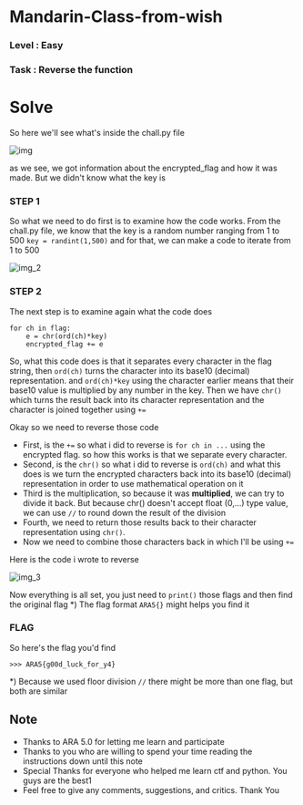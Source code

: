 # Mandarin-Class-from-wish

### Level  : Easy
### Task   : Reverse the function

# Solve

So here we'll see what's inside the chall.py file

![img](https://github.com/lnk7333/Mandarin-Class-from-wish/assets/156457106/71177d55-fa8a-4664-8e20-52ef12179d85)

as we see, we got information about the encrypted_flag and how it was made.
But we didn't know what the key is


### STEP 1

So what we need to do first is to examine how the code works.
From the chall.py file, we know that the key is a random number ranging from 1 to 500
```key = randint(1,500)```
and for that, we can make a code to iterate from 1 to 500

![img_2](https://github.com/lnk7333/Mandarin-Class-from-wish/assets/156457106/18ff0161-9921-4a33-9d9c-85b90613430d)


### STEP 2

The next step is to examine again what the code does
```
for ch in flag:
    e = chr(ord(ch)*key)
    encrypted_flag += e
```
So, what this code does is that it separates every character in the flag string, then ```ord(ch)``` turns the character into its base10 (decimal) representation.
and ```ord(ch)*key``` using the character earlier means that their base10 value is multiplied by any number in the key. Then we have ```chr()``` which turns the result back into its character representation and the character is joined together using ```+=```

Okay so we need to reverse those code

- First, is the ```+=``` so what i did to reverse is ```for ch in ...``` using the encrypted flag. so how this works is that we separate every character.
- Second, is the ```chr()``` so what i did to reverse is ```ord(ch)``` and what this does is we turn the encrypted characters back into its base10 (decimal) representation in order to use mathematical operation on it
- Third is the multiplication, so because it was **multiplied**, we can try to divide it back. But because chr() doesn't accept float (0,...) type value, we can use ```//``` to round down the result of the division
- Fourth, we need to return those results back to their character representation using ```chr()```.
- Now we need to combine those characters back in which I'll be using ```+=```

Here is the code i wrote to reverse

![img_3](https://github.com/lnk7333/Mandarin-Class-from-wish/assets/156457106/02d723f0-0764-41ad-92f1-59615c497658)  

Now everything is all set, you just need to ```print()``` those flags and then find the original flag
*) The flag format ```ARA5{}``` might helps you find it


### FLAG

So here's the flag you'd find

```>>> ARA5{g00d_luck_for_y4}```

*) Because we used floor division ```//``` there might be more than one flag, but both are similar

## Note

- Thanks to ARA 5.0 for letting me learn and participate
- Thanks to you who are willing to spend your time reading the instructions down until this note
- Special Thanks for everyone who helped me learn ctf and python. You guys are the best1
- Feel free to give any comments, suggestions, and critics. Thank You
